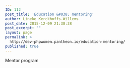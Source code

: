 ```yaml
---
ID: 112
post_title: 'Education &#038; mentoring'
author: Lineke Kerckhoffs-Willems
post_date: 2015-12-09 21:38:38
post_excerpt: ""
layout: page
permalink: >
  http://dev-phpwomen.pantheon.io/education-mentoring/
published: true
---
```

Mentor program